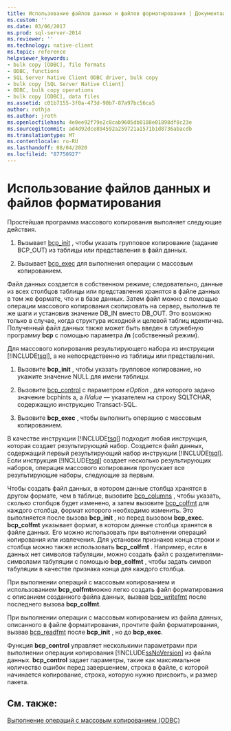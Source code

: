 ```yaml
---
title: Использование файлов данных и файлов форматирования | Документация Майкрософт
ms.custom: ''
ms.date: 03/06/2017
ms.prod: sql-server-2014
ms.reviewer: ''
ms.technology: native-client
ms.topic: reference
helpviewer_keywords:
- bulk copy [ODBC], file formats
- ODBC, functions
- SQL Server Native Client ODBC driver, bulk copy
- bulk copy [SQL Server Native Client]
- ODBC, bulk copy operations
- bulk copy [ODBC], data files
ms.assetid: c01b7155-3f0a-473d-90b7-87a97bc56ca5
author: rothja
ms.author: jroth
ms.openlocfilehash: 4e0ee92f79e2c8cab9605db0188e01898df8c23e
ms.sourcegitcommit: ad4d92dce894592a259721a1571b1d8736abacdb
ms.translationtype: MT
ms.contentlocale: ru-RU
ms.lasthandoff: 08/04/2020
ms.locfileid: "87750927"
---
```

# <a name="using-data-files-and-format-files"></a>Использование файлов данных и файлов форматирования
  Простейшая программа массового копирования выполняет следующие действия.  
  
1.  Вызывает [bcp_init](../native-client-odbc-extensions-bulk-copy-functions/bcp-init.md) , чтобы указать групповое копирование (задание BCP_OUT) из таблицы или представления в файл данных.  
  
2.  Вызывает [bcp_exec](../native-client-odbc-extensions-bulk-copy-functions/bcp-exec.md) для выполнения операции с массовым копированием.  
  
 Файл данных создается в собственном режиме; следовательно, данные из всех столбцов таблицы или представления хранятся в файле данных в том же формате, что и в базе данных. Затем файл можно с помощью операции массового копирования скопировать на сервер, выполнив те же шаги и установив значение DB_IN вместо DB_OUT. Это возможно только в случае, когда структура исходной и целевой таблиц идентична. Полученный файл данных также может быть введен в служебную программу **bcp** с помощью параметра **/n** (собственный режим).  
  
 Для массового копирования результирующего набора из инструкции [!INCLUDE[tsql](../../includes/tsql-md.md)], а не непосредственно из таблицы или представления.  
  
1.  Вызовите **bcp_init** , чтобы указать групповое копирование, но укажите значение NULL для имени таблицы.  
  
2.  Вызовите [bcp_control](../native-client-odbc-extensions-bulk-copy-functions/bcp-control.md) с параметром *eOption* , для которого задано значение bcphints а, а *iValue* — указателем на строку SQLTCHAR, содержащую инструкцию Transact-SQL.  
  
3.  Вызовите **bcp_exec** , чтобы выполнить операцию с массовым копированием.  
  
 В качестве инструкции [!INCLUDE[tsql](../../includes/tsql-md.md)] подходит любая инструкция, которая создает результирующий набор. Создается файл данных, содержащий первый результирующий набор инструкции [!INCLUDE[tsql](../../includes/tsql-md.md)]. Если инструкция [!INCLUDE[tsql](../../includes/tsql-md.md)] создает несколько результирующих наборов, операция массового копирования пропускает все результирующие наборы, следующие за первым.  
  
 Чтобы создать файл данных, в котором данные столбца хранятся в другом формате, чем в таблице, вызовите [bcp_columns](../native-client-odbc-extensions-bulk-copy-functions/bcp-columns.md) , чтобы указать, сколько столбцов будет изменено, а затем вызовите [bcp_colfmt](../native-client-odbc-extensions-bulk-copy-functions/bcp-colfmt.md) для каждого столбца, формат которого необходимо изменить. Это выполняется после вызова **bcp_init** , но перед вызовом **bcp_exec**. **bcp_colfmt** указывает формат, в котором данные столбца хранятся в файле данных. Его можно использовать при выполнении операций копирования или извлечения. Для установки признаков конца строки и столбца можно также использовать **bcp_colfmt** . Например, если в данных нет символов табуляции, можно создать файл с разделителями-символами табуляции с помощью **bcp_colfmt** , чтобы задать символ табуляции в качестве признака конца для каждого столбца.  
  
 При выполнении операций с массовым копированием и использованием **bcp_colfmt**можно легко создать файл форматирования с описанием созданного файла данных, вызвав [bcp_writefmt](../native-client-odbc-extensions-bulk-copy-functions/bcp-writefmt.md) после последнего вызова **bcp_colfmt**.  
  
 При выполнении операции с массовым копированием из файла данных, описанного в файле форматирования, прочтите файл форматирования, вызвав [bcp_readfmt](../native-client-odbc-extensions-bulk-copy-functions/bcp-readfmt.md) после **bcp_init** , но до **bcp_exec**.  
  
 Функция **bcp_control** управляет несколькими параметрами при выполнении операции копирования [!INCLUDE[ssNoVersion](../../includes/ssnoversion-md.md)] из файла данных. **bcp_control** задает параметры, такие как максимальное количество ошибок перед завершением, строка в файле, с которой начинается копирование, строка, которую нужно присвоить, и размер пакета.  
  
## <a name="see-also"></a>См. также:  
 [Выполнение операций с массовым копированием &#40;ODBC&#41;](performing-bulk-copy-operations-odbc.md)  
  
  
